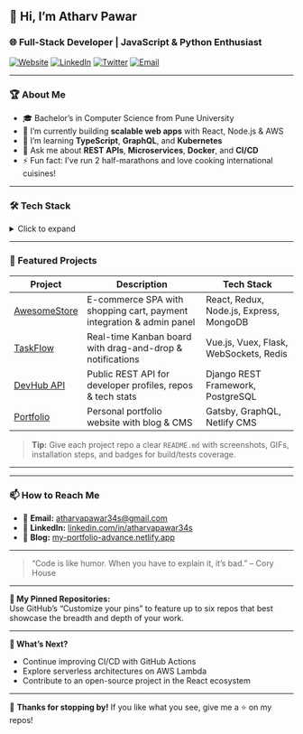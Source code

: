 <!--
  Hi there 👋 Welcome to my GitHub Profile!
-->

## 👋 Hi, I’m Atharv Pawar

### 🌐 Full-Stack Developer | JavaScript & Python Enthusiast

[![Website](https://img.shields.io/badge/Website-yourdomain.com-blue)](https://yourdomain.com)
[![LinkedIn](https://img.shields.io/badge/LinkedIn-yourprofile-blue?logo=linkedin)](https://linkedin.com/in/yourprofile)
[![Twitter](https://img.shields.io/badge/Twitter-@yourhandle-blue?logo=twitter)](https://twitter.com/yourhandle)
[![Email](https://img.shields.io/badge/Email-youremail%40domain.com-red?logo=gmail)](mailto:youremail@domain.com)

---

### 🏆 About Me
- 🎓 Bachelor’s in Computer Science from Pune University
- 🔭 I’m currently building **scalable web apps** with React, Node.js & AWS  
- 🌱 I’m learning **TypeScript**, **GraphQL**, and **Kubernetes**  
- 💬 Ask me about **REST APIs**, **Microservices**, **Docker**, and **CI/CD**  
- ⚡ Fun fact: I’ve run 2 half-marathons and love cooking international cuisines!

---

### 🛠️ Tech Stack

<details>
  <summary>Click to expand</summary>
  
#### Frontend
- **Languages & Frameworks:** JavaScript (ES6+), TypeScript, React, Redux
- **UI & Styling:** HTML5, CSS3, SASS, Tailwind CSS, Bootstrap

#### Backend
- **Languages & Frameworks:** Node.js, Express.js, Python, Django, Flask
- **APIs & Protocols:** REST, GraphQL, WebSockets

#### Database & Storage
- **Relational:** PostgreSQL, MySQL
- **NoSQL:** MongoDB, Redis
- **Storage & Caching:** AWS S3, Redis

#### DevOps & Cloud
- **Containers:** Docker, Docker Compose
- **CI/CD:** GitHub Actions, Jenkins
- **Cloud Providers:** AWS (EC2, Lambda, RDS), Heroku, Netlify

#### Testing
- **Unit & Integration:** Jest, Mocha, Chai, pytest
- **E2E:** Cypress, Selenium

#### Tools & Others
- Git, GitHub, Linux, VS Code, Postman, Swagger, Figma

</details>

---

### 🚀 Featured Projects

| Project                                                    | Description                                                          | Tech Stack                               |
|------------------------------------------------------------|----------------------------------------------------------------------|------------------------------------------|
| [AwesomeStore](https://github.com/your-username/AwesomeStore) | E-commerce SPA with shopping cart, payment integration & admin panel | React, Redux, Node.js, Express, MongoDB  |
| [TaskFlow](https://github.com/your-username/TaskFlow)         | Real-time Kanban board with drag-and-drop & notifications            | Vue.js, Vuex, Flask, WebSockets, Redis   |
| [DevHub API](https://github.com/your-username/DevHub-API)      | Public REST API for developer profiles, repos & tech stats            | Django REST Framework, PostgreSQL        |
| [Portfolio](https://github.com/your-username/portfolio)       | Personal portfolio website with blog & CMS                           | Gatsby, GraphQL, Netlify CMS             |

> **Tip:** Give each project repo a clear `README.md` with screenshots, GIFs, installation steps, and badges for build/tests coverage.

---
<!--
### 📈 GitHub Stats

![YourName’s GitHub stats](https://github-readme-stats.vercel.app/api?username=your-username&show_icons=true&theme=dark)
-->
---

### 📫 How to Reach Me

- 📧 **Email:** atharvapawar34s@gmail.com  
- 💼 **LinkedIn:** [linkedin.com/in/atharvapawar34s](www.linkedin.com/in/atharvapawar34s)  
- 📝 **Blog:** [my-portfolio-advance.netlify.app](https://my-portfolio-advance.netlify.app/)

---

> “Code is like humor. When you have to explain it, it’s bad.” – Cory House

---

**🔔 My Pinned Repositories:**  
Use GitHub’s “Customize your pins” to feature up to six repos that best showcase the breadth and depth of your work.

---

**🔭 What’s Next?**  
- Continue improving CI/CD with GitHub Actions  
- Explore serverless architectures on AWS Lambda  
- Contribute to an open-source project in the React ecosystem

---

💖 **Thanks for stopping by!** If you like what you see, give me a ⭐ on my repos!  
